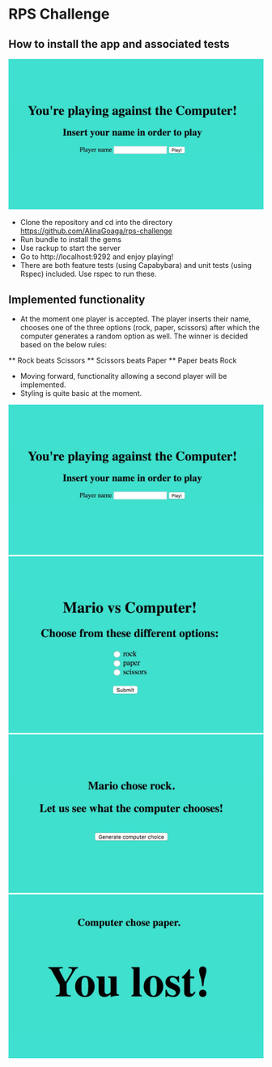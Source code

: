 # RPS Challenge

How to install the app and associated tests
-------

![Image-of-application](https://github.com/AlinaGoaga/rps-challenge/blob/master/stylesheets/app_pic_1.jpeg)

* Clone the repository and cd into the directory https://github.com/AlinaGoaga/rps-challenge
* Run bundle to install the gems
* Use rackup to start the server 
* Go to http://localhost:9292 and enjoy playing!
* There are both feature tests (using Capabybara) and unit tests (using Rspec) included. Use rspec to run these. 

Implemented functionality 
-------
* At the moment one player is accepted. The player inserts their name, chooses one of the three options (rock, paper, scissors) after which the computer generates a random option as well. The winner is decided based on the below rules:

** Rock beats Scissors
** Scissors beats Paper
** Paper beats Rock

* Moving forward, functionality allowing a second player will be implemented. 
* Styling is quite basic at the moment. 

![Image-of-application](https://github.com/AlinaGoaga/rps-challenge/blob/master/stylesheets/app_pic_1.jpeg)
![Image-of-application](https://github.com/AlinaGoaga/rps-challenge/blob/master/stylesheets/app_pic_2.jpeg)
![Image-of-application](https://github.com/AlinaGoaga/rps-challenge/blob/master/stylesheets/app_pic_3.jpeg)
![Image-of-application](https://github.com/AlinaGoaga/rps-challenge/blob/master/stylesheets/app_pic_4.jpeg)
